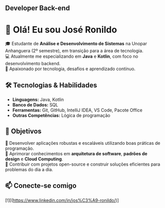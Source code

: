 
Developer Back-end
------------------

# 👋 Olá! Eu sou José Ronildo  

🎓 Estudante de **Análise e Desenvolvimento de Sistemas** na Unopar Anhanguera (2º semestre), em transição para a área de tecnologia.  
💻 Atualmente me especializando em **Java** e **Kotlin**, com foco no desenvolvimento backend.  
🚀 Apaixonado por tecnologia, desafios e aprendizado contínuo.  

## 🛠️ Tecnologias & Habilidades  
- **Linguagens:** Java, Kotlin  
- **Banco de Dados:** SQL  
- **Ferramentas:** Git, GitHub, IntelliJ IDEA, VS Code, Pacote Office  
- **Outras Competências:** Lógica de programação  

## 🎯 Objetivos  
📌 Desenvolver aplicações robustas e escaláveis utilizando boas práticas de programação.  
📌 Aprimorar conhecimentos em **arquitetura de software**, **padrões de design** e **Cloud Computing**.  
📌 Contribuir com projetos open-source e construir soluções eficientes para problemas do dia a dia.  

## 📫 Conecte-se comigo  


                    
                 
[!][(https://www.linkedin.com/in/jos%C3%A9-ronildo/)]
